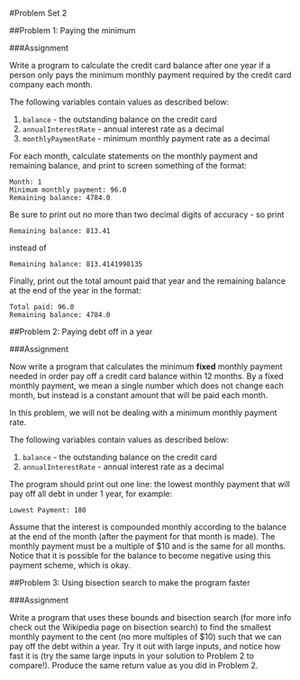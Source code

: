#Problem Set 2

##Problem 1: Paying the minimum

###Assignment

Write a program to calculate the credit card balance after one year if a person only pays the minimum monthly payment required by the credit card company each month.

The following variables contain values as described below:

1. `balance` - the outstanding balance on the credit card
2. `annualInterestRate` - annual interest rate as a decimal
3. `monthlyPaymentRate` - minimum monthly payment rate as a decimal

For each month, calculate statements on the monthly payment and remaining balance, and print to screen something of the format:

```
Month: 1
Minimum monthly payment: 96.0
Remaining balance: 4784.0
```

Be sure to print out no more than two decimal digits of accuracy - so print

```
Remaining balance: 813.41
```

instead of

```
Remaining balance: 813.4141998135 
```

Finally, print out the total amount paid that year and the remaining balance at the end of the year in the format:

```
Total paid: 96.0
Remaining balance: 4784.0
```

##Problem 2: Paying debt off in a year

###Assignment

Now write a program that calculates the minimum **fixed** monthly payment needed in order pay off a credit card balance within 12 months. By a fixed monthly payment, we mean a single number which does not change each month, but instead is a constant amount that will be paid each month.

In this problem, we will not be dealing with a minimum monthly payment rate.

The following variables contain values as described below:

1. `balance` - the outstanding balance on the credit card
2. `annualInterestRate` - annual interest rate as a decimal

The program should print out one line: the lowest monthly payment that will pay off all debt in under 1 year, for example:

```
Lowest Payment: 180 
```

Assume that the interest is compounded monthly according to the balance at the end of the month (after the payment for that month is made). The monthly payment must be a multiple of $10 and is the same for all months. Notice that it is possible for the balance to become negative using this payment scheme, which is okay.

##Problem 3: Using bisection search to make the program faster

###Assignment

Write a program that uses these bounds and bisection search (for more info check out the Wikipedia page on bisection search) to find the smallest monthly payment to the cent (no more multiples of $10) such that we can pay off the debt within a year. Try it out with large inputs, and notice how fast it is (try the same large inputs in your solution to Problem 2 to compare!). Produce the same return value as you did in Problem 2.
